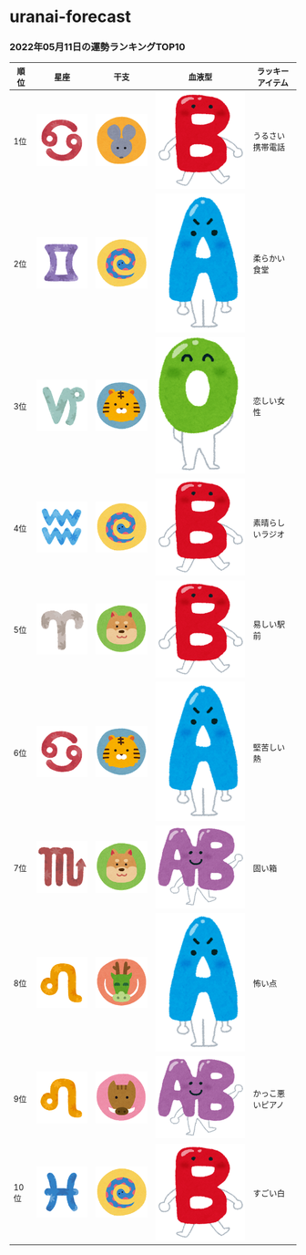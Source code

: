 # uranai-forecast

### 2022年05月11日の運勢ランキングTOP10
|順位|星座|干支|血液型|ラッキーアイテム|
|-----------|-----------|-----------|-----------|-----------|
|1位|<img src='imgs/sign/small/seiza_mark04_kani.png'>|<img src='imgs/eto/small/eto_mark01_nezumi.png'>|<img src='imgs/blood/small/ketsuekigata_b.png'>|うるさい携帯電話|
|2位|<img src='imgs/sign/small/seiza_mark03_futago.png'>|<img src='imgs/eto/small/eto_mark06_hebi.png'>|<img src='imgs/blood/small/ketsuekigata_a.png'>|柔らかい食堂|
|3位|<img src='imgs/sign/small/seiza_mark10_yagi.png'>|<img src='imgs/eto/small/eto_mark03_tora.png'>|<img src='imgs/blood/small/ketsuekigata_o.png'>|恋しい女性|
|4位|<img src='imgs/sign/small/seiza_mark11_mizugame.png'>|<img src='imgs/eto/small/eto_mark06_hebi.png'>|<img src='imgs/blood/small/ketsuekigata_b.png'>|素晴らしいラジオ|
|5位|<img src='imgs/sign/small/seiza_mark01_ohitsuji.png'>|<img src='imgs/eto/small/eto_mark11_inu.png'>|<img src='imgs/blood/small/ketsuekigata_b.png'>|易しい駅前|
|6位|<img src='imgs/sign/small/seiza_mark04_kani.png'>|<img src='imgs/eto/small/eto_mark03_tora.png'>|<img src='imgs/blood/small/ketsuekigata_a.png'>|堅苦しい熱|
|7位|<img src='imgs/sign/small/seiza_mark08_sasori.png'>|<img src='imgs/eto/small/eto_mark11_inu.png'>|<img src='imgs/blood/small/ketsuekigata_ab.png'>|固い箱|
|8位|<img src='imgs/sign/small/seiza_mark05_shishi.png'>|<img src='imgs/eto/small/eto_mark05_tatsu.png'>|<img src='imgs/blood/small/ketsuekigata_a.png'>|怖い点|
|9位|<img src='imgs/sign/small/seiza_mark05_shishi.png'>|<img src='imgs/eto/small/eto_mark12_inoshishi.png'>|<img src='imgs/blood/small/ketsuekigata_ab.png'>|かっこ悪いピアノ|
|10位|<img src='imgs/sign/small/seiza_mark12_uo.png'>|<img src='imgs/eto/small/eto_mark06_hebi.png'>|<img src='imgs/blood/small/ketsuekigata_b.png'>|すごい白|
